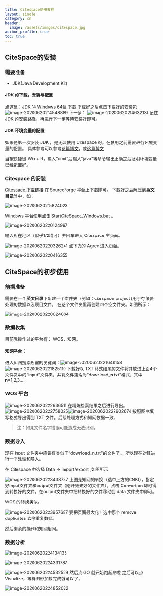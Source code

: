 ```yaml
---
title: Citespace使用教程
layout: single
category: cn
header:
  image: /assets/images/citespace.jpg
author_profile: true
toc: true
---
```


## CiteSpace的安装
### 需要准备
* JDK(Java Development Kit)
#### JDK 的下载，安装与配置

点这里：[JDK 14 Windows 64位 下载](https://download.oracle.com/otn-pub/java/jdk/14.0.1+7/664493ef4a6946b186ff29eb326336a2/jdk-14.0.1_windows-x64_bin.exe?AuthParam=1592660646_787c6ea7e3b6a901c5315db3eaeeb8fa)
下载好之后点击下载好的安装包![image-20200620214548889](/assets/images/citespace/image-20200620214548889.png)
下一步：
![image-20200620214632131](/assets/images/citespace/image-20200620214632131.png)
记住 JDK 的安装路径，再进行下一步等待安装好即可。
#### JDK 环境变量的配置
如果是第一次安装 JDK ，是无法使用 Citespace 的。在使用之前需要进行环境变量的配置。
具体参考可以参考[这篇博文](https://www.cnblogs.com/cnwutianhao/p/5487758.html)，或[这篇博文](https://blog.csdn.net/qq_39720249/article/details/80721719)

当按快捷键 Win + R，输入“cmd”后输入"java"等命令输出正确之后证明环境变量已经配置好。
### Citespace 的安装

[Citespace 下载链接](http://cluster.ischool.drexel.edu/~cchen/citespace/download/)
在 SourceForge 平台上下载即可。
下载好之后解压到**英文目录**当中，如：

![image-20200620215824023](/assets/images/citespace/image-20200620215824023.png)

Windows 平台使用点击 StartCiteSpace_Windows.bat 。

![image-20200620220124997](/assets/images/citespace/image-20200620220124997.png)

输入所在地区（似乎1/2均可）并回车进入 Citespace 主页面。

![image-20200620220326241](/assets/images/citespace/image-20200620220326241.png)
点下方的 Agree 进入页面。

![image-20200620220416355](/assets/images/citespace/image-20200620220416355.png)


## CiteSpace的初步使用
### 前期准备
需要在一个**英文目录**下新建一个文件夹（例如：citespace_project )用于存储要处理的数据以及项目文件。
在这个文件夹里再创建四个空文件夹。如图所示：

![image-20200620220624634](/assets/images/citespace/image-20200620220624634.png)

### 数据收集
目前我操作过的平台有： WOS、知网。
#### 知网平台：
进入知网搜索所需的关键词：![image-20200620221648158](/assets/images/citespace/image-20200620221648158.png)![image-20200620221825110](/assets/images/citespace/image-20200620221825110.png)
下载好以 TXT 格式结尾的文件将其放进上面4个文件夹中的“input”文件夹。并将文件更名为“download_**n**.txt”格式。其中**n**=1,2,3....

### WOS 平台

![image-20200620222636511](/assets/images/citespace/image-20200620222636511.png)
在精炼检索结果之后进行导出。
![image-20200620222758025](/assets/images/citespace/image-20200620222758025.png)![image-20200620222902674](/assets/images/citespace/image-20200620222902674.png)
按照图中填写格式导出得到 TXT 文件。后续处理方式和知网数据一致。

> 注：如果文件名字错误可能造成无法识别。

### 数据导入

现在 input 文件夹中应该有类似于“download_n.txt"的文件了。
所以现在对其进行一下处理和导入。

在 Citespace 中选择 Data -> import/export ,如图所示

![image-20200620223438737](/assets/images/citespace/image-20200620223438737.png)
上图是知网的转换（选中上方的CNKI），指定好Input文件夹和output文件夹（刚开始建好的文件夹），点击 Convertion 即可得到转换好的文件。在output文件夹中把转换好的文件移动到 data 文件夹中即可。

WOS 的转换类似。

![image-20200620223957687](/assets/images/citespace/image-20200620223957687.png)
要把页面最大化！选中那个 remove duplicates 去除重复数据。

然后剩余的操作和知网相同。

### 数据分析

![image-20200620224134135](/assets/images/citespace/image-20200620224134135.png)

![image-20200620224331787](/assets/images/citespace/image-20200620224331787.png)

![image-20200620224532559](/assets/images/citespace/image-20200620224532559.png)
然后点 GO 就开始跑起来啦
之后可以点 Visualize，等待图形加载完成就可以了。

![image-20200620224852022](/assets/images/citespace/image-20200620224852022.png)
